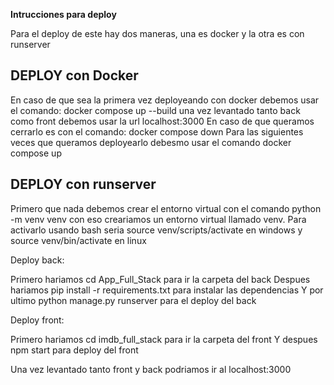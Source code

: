 **Intrucciones para deploy**

Para el deploy de este hay dos maneras, una es docker y la otra es con runserver

## DEPLOY con Docker
En caso de que sea la primera vez deployeando con docker debemos usar el comando: docker compose up --build una vez levantado tanto back como front debemos usar la url localhost:3000 En caso de que queramos cerrarlo es con el comando: docker compose down Para las siguientes veces que queramos deployearlo debesmo usar el comando docker compose up

## DEPLOY con runserver
Primero que nada debemos crear el entorno virtual con el comando python -m venv venv con eso creariamos un entorno virtual llamado venv. Para activarlo usando bash seria source venv/scripts/activate en windows y source venv/bin/activate en linux

Deploy back:

Primero hariamos cd App_Full_Stack para ir la carpeta del back Despues hariamos pip install -r requirements.txt para instalar las dependencias Y por ultimo python manage.py runserver para el deploy del back

Deploy front:

Primero hariamos cd imdb_full_stack para ir la carpeta del front Y despues npm start para deploy del front

Una vez levantado tanto front y back podriamos ir al localhost:3000
